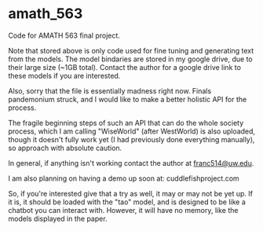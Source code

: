 # amath_563
Code for AMATH 563 final project. 

Note that stored above is only code used for fine tuning and generating text from the models. The model bindaries are stored in my google drive, due to their large size (~1GB total). Contact the author for a google drive link to these models if you are interested. 

Also, sorry that the file is essentially madness right now. Finals pandemonium struck, and I would like to make a better holistic API for the process. 

The fragile beginning steps of such an API that can do the whole society process, which I am calling "WiseWorld" (after WestWorld) is also uploaded, though it doesn't fully work yet (I had previously done everything manually), so approach with absolute caution. 

In general, if anything isn't working contact the author at franc514@uw.edu. 

I am also planning on having a demo up soon at: 
cuddlefishproject.com

So, if you're interested give that a try as well, it may or may not be yet up. If it is, it should be loaded with the "tao" model, and is designed to be like a chatbot you can interact with. However, it will have no memory, like the models displayed in the paper. 
